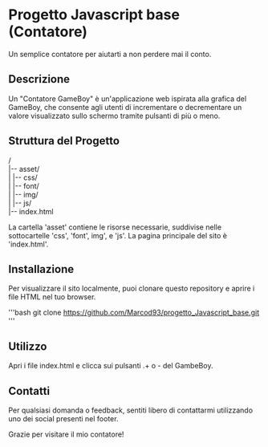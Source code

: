 # Progetto Javascript base (Contatore)
Un semplice contatore per aiutarti a non perdere mai il conto.

## Descrizione

Un "Contatore GameBoy" è un'applicazione web ispirata alla grafica del GameBoy, che consente agli utenti di incrementare o decrementare un valore visualizzato sullo schermo tramite pulsanti di più o meno.

## Struttura del Progetto

/<br>
|-- asset/<br>
| |-- css/<br> 
| |-- font/<br>
| |-- img/<br>
| |-- js/<br>
|-- index.html<br>

La cartella 'asset' contiene le risorse necessarie, suddivise nelle sottocartelle 'css', 'font', img', e 'js'. La pagina principale del sito è 'index.html'.

## Installazione

Per visualizzare il sito localmente, puoi clonare questo repository e aprire i file HTML nel tuo browser.

'''bash
git clone https://github.com/Marcod93/progetto_Javascript_base.git
'''

## Utilizzo
Apri i file index.html e clicca sui pulsanti .+ o - del GambeBoy.


## Contatti
Per qualsiasi domanda o feedback, sentiti libero di contattarmi utilizzando uno dei social presenti nel footer.

Grazie per visitare il mio contatore!
